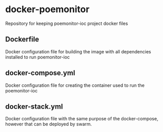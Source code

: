 # docker-poemonitor
Repository for keeping poemonitor-ioc project docker files


## Dockerfile
Docker configuration file for building the image with all dependencies installed to run poemonitor-ioc

## docker-compose.yml
Docker configuration file for creating the container used to run the poemonitor-ioc

## docker-stack.yml
Docker configuration file with the same purpose of the docker-compose, however that can be deployed by swarm.
